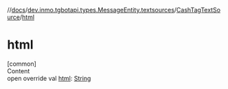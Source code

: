 //[docs](../../../index.md)/[dev.inmo.tgbotapi.types.MessageEntity.textsources](../index.md)/[CashTagTextSource](index.md)/[html](html.md)



# html  
[common]  
Content  
open override val [html](html.md): [String](https://kotlinlang.org/api/latest/jvm/stdlib/kotlin/-string/index.html)  



